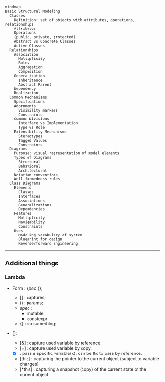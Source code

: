 ```mermaid
mindmap
Basic Structural Modeling
  Classes
    Definition: set of objects with attributes, operations, relationships
    Attributes
    Operations
    (public, private, protected)
    Abstract vs Concrete Classes
    Active Classes
  Relationships
    Association
      Multiplicity
      Roles
      Aggregation
      Composition
    Generalization
      Inheritance
      Abstract Parent
    Dependency
    Realization
  Common Mechanisms
    Specifications
    Adornments
      Visibility markers
      Constraints
    Common Divisions
      Interface vs Implementation
      Type vs Role
    Extensibility Mechanisms
      Stereotypes
      Tagged Values
      Constraints
  Diagrams
    Purpose: visual representation of model elements
    Types of Diagrams
      Structural
      Behavioral
      Architectural
    Notation conventions
    Well-formedness rules
  Class Diagrams
    Elements
      Classes
      Interfaces
      Associations
      Generalizations
      Dependencies
    Features
      Multiplicity
      Navigability
      Constraints
    Uses
      Modeling vocabulary of system
      Blueprint for design
      Reverse/forward engineering
```

---

## Additional things

### Lambda
- Form : []() *spec* {};
    - [] : captures;
    - () : params;
    - *spec* :
        - mutable
        - constexpr
    - {} : do something;

- []:
    - [&] : capture used variable by reference.
    - [=] : capture used variable by copy.
    - [x] : pass a specific variable(x), can be &x to pass by reference.
    - [this] : capturing the pointer to the current object (subject to variable changes)
    - [*this] : capturing a snapshot (copy) of the current state of the current object. 
